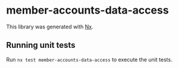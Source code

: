 # member-accounts-data-access

This library was generated with [Nx](https://nx.dev).

## Running unit tests

Run `nx test member-accounts-data-access` to execute the unit tests.
